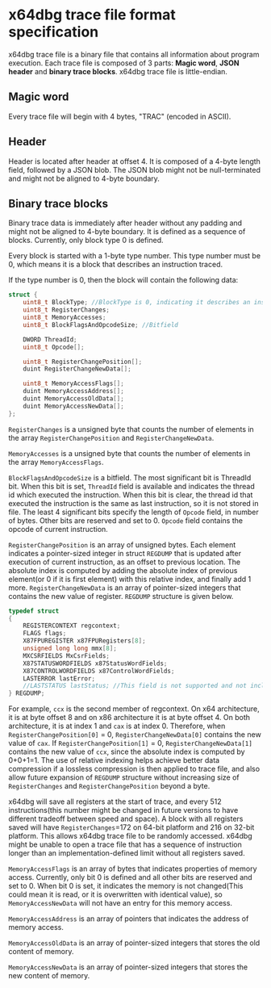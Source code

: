 # x64dbg trace file format specification
x64dbg trace file is a binary file that contains all information about program execution. Each trace file is composed of 3 parts: **Magic word**, **JSON header** and  **binary trace blocks**. x64dbg trace file is little-endian.
## Magic word
Every trace file will begin with 4 bytes, "TRAC" (encoded in ASCII).
## Header
Header is located after header at offset 4. It is composed of a 4-byte length field, followed by a JSON blob. The JSON blob might not be null-terminated and might not be aligned to 4-byte boundary.
## Binary trace blocks
Binary trace data is immediately after header without any padding and might not be aligned to 4-byte boundary. It is defined as a sequence of blocks. Currently, only block type 0 is defined.

Every block is started with a 1-byte type number. This type number must be 0, which means it is a block that describes an instruction traced.

If the type number is 0, then the block will contain the following data:

```c++
struct {
    uint8_t BlockType; //BlockType is 0, indicating it describes an instruction execution.
    uint8_t RegisterChanges;
    uint8_t MemoryAccesses;
    uint8_t BlockFlagsAndOpcodeSize; //Bitfield

    DWORD ThreadId;
    uint8_t Opcode[];

    uint8_t RegisterChangePosition[];
    duint RegisterChangeNewData[];

    uint8_t MemoryAccessFlags[];
    duint MemoryAccessAddress[];
    duint MemoryAccessOldData[];
    duint MemoryAccessNewData[];
};
```

`RegisterChanges` is a unsigned byte that counts the number of elements in the array `RegisterChangePosition` and `RegisterChangeNewData`.

`MemoryAccesses` is a unsigned byte that counts the number of elements in the array `MemoryAccessFlags`.

`BlockFlagsAndOpcodeSize` is a bitfield. The most significant bit is ThreadId bit. When this bit is set, `ThreadId` field is available and indicates the thread id which executed the instruction. When this bit is clear, the thread id that executed the instruction is the same as last instruction, so it is not stored in file. The least 4 significant bits specify the length of `Opcode` field, in number of bytes. Other bits are reserved and set to 0. `Opcode` field contains the opcode of current instruction.

`RegisterChangePosition` is an array of unsigned bytes. Each element indicates a pointer-sized integer in struct `REGDUMP` that is updated after execution of current instruction, as an offset to previous location. The absolute index is computed by adding the absolute index of previous element(or 0 if it is first element) with this relative index, and finally add 1 more. `RegisterChangeNewData` is an array of pointer-sized integers that contains the new value of register. `REGDUMP` structure is given below.

```c++
typedef struct
{
    REGISTERCONTEXT regcontext;
    FLAGS flags;
    X87FPUREGISTER x87FPURegisters[8];
    unsigned long long mmx[8];
    MXCSRFIELDS MxCsrFields;
    X87STATUSWORDFIELDS x87StatusWordFields;
    X87CONTROLWORDFIELDS x87ControlWordFields;
    LASTERROR lastError;
    //LASTSTATUS lastStatus; //This field is not supported and not included in trace file.
} REGDUMP;
```

For example, `ccx` is the second member of regcontext. On x64 architecture, it is at byte offset 8 and on x86 architecture it is at byte offset 4. On both architecture, it is at index 1 and `cax` is at index 0. Therefore, when `RegisterChangePosition[0]` = 0, `RegisterChangeNewData[0]` contains the new value of `cax`. If `RegisterChangePosition[1]` = 0, `RegisterChangeNewData[1]` contains the new value of `ccx`, since the absolute index is computed by 0+0+1=1. The use of relative indexing helps achieve better data compression if a lossless compression is then applied to trace file, and also allow future expansion of `REGDUMP` structure without increasing size of `RegisterChanges` and `RegisterChangePosition` beyond a byte.

x64dbg will save all registers at the start of trace, and every 512 instructions(this number might be changed in future versions to have different tradeoff between speed and space). A block with all registers saved will have `RegisterChanges`=172 on 64-bit platform and 216 on 32-bit platform. This allows x64dbg trace file to be randomly accessed. x64dbg might be unable to open a trace file that has a sequence of instruction longer than an implementation-defined limit without all registers saved.

`MemoryAccessFlags` is an array of bytes that indicates properties of memory access. Currently, only bit 0 is defined and all other bits are reserved and set to 0. When bit 0 is set, it indicates the memory is not changed(This could mean it is read, or it is overwritten with identical value), so `MemoryAccessNewData` will not have an entry for this memory access.

`MemoryAccessAddress` is an array of pointers that indicates the address of memory access.

`MemoryAccessOldData` is an array of pointer-sized integers that stores the old content of memory.

`MemoryAccessNewData` is an array of pointer-sized integers that stores the new content of memory.